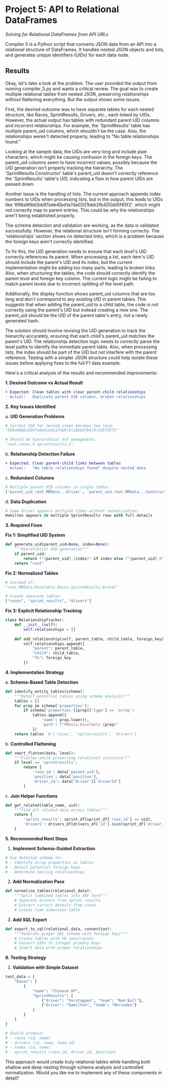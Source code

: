 # Project 5: API to Relational DataFrames
*Solving for Relational DataFrames from API URLs*

Compiler 5 is a Python script that converts JSON data from an API into a relational structure of DataFrames. It handles nested JSON objects and lists, and generates unique identifiers (UIDs) for each data node.

## Results

<think>
Okay, let's take a look at the problem. The user provided the output from running compiler_5.py and wants a critical review. The goal was to create multiple relational tables from nested JSON, preserving relationships without flattening everything. But the output shows some issues.

First, the desired outcome was to have separate tables for each nested structure, like Races, SprintResults, Drivers, etc., each linked by UIDs. However, the actual output has tables with redundant parent UID columns and incorrect relationships. For example, the 'SprintResults' table has multiple parent_uid columns, which shouldn't be the case. Also, the relationships weren't detected properly, leading to "No table relationships found."

Looking at the sample data, the UIDs are very long and include pipe characters, which might be causing confusion in the foreign keys. The parent_uid columns seem to have incorrect values, possibly because the UID generation isn't properly tracking the hierarchy. The 'SprintResults.Constructor' table's parent_uid doesn't correctly reference the 'SprintResults' table's UID, indicating a flaw in how parent UIDs are passed down.

Another issue is the handling of lists. The current approach appends index numbers to UIDs when processing lists, but in the output, this leads to UIDs like '698a96bb|bb97ade4|bd1a7da0|0|1bbb2fb4|0|dd5f95f2', which might not correctly map to parent entries. This could be why the relationships aren't being established properly.

The schema detection and validation are working, as the data is validated successfully. However, the relational structure isn't forming correctly. The 'relationships' section shows no detected links, which is a problem because the foreign keys aren't correctly identified.

To fix this, the UID generation needs to ensure that each level's UID correctly references its parent. When processing a list, each item's UID should include the parent's UID and its index, but the current implementation might be adding too many parts, leading to broken links. Also, when structuring the tables, the code should correctly identify the parent level and foreign key column. The current logic might be failing to match parent levels due to incorrect splitting of the level path.

Additionally, the display function shows parent_uid columns that are too long and don't correspond to any existing UID in parent tables. This suggests that when adding the parent_uid to a child table, the code is not correctly using the parent's UID but instead creating a new one. The parent_uid should be the UID of the parent table's entry, not a newly generated hash.

The solution should involve revising the UID generation to track the hierarchy accurately, ensuring that each child's parent_uid matches the parent's UID. The relationship detection logic needs to correctly parse the level paths to identify the immediate parent table. Also, when processing lists, the index should be part of the UID but not interfere with the parent reference. Testing with a simpler JSON structure could help isolate these issues before applying fixes to the full F1 data example.
</think>

Here's a critical analysis of the results and recommended improvements:

**1. Desired Outcome vs Actual Result**
```diff
+ Expected: Clean tables with clear parent-child relationships
- Actual:   Duplicate parent UID columns, broken relationships
```

**2. Key Issues Identified**

a. **UID Generation Problems**
```python
# Current UID for nested items becomes too long:
"698a96bb|bb97ade4|bd1a7da0|0|1bbb2fb4|0|dd5f95f2"

# Should be hierarchical but manageable:
"root.races.5.sprintresults.1"
```

b. **Relationship Detection Failure**
```diff
+ Expected: Clear parent-child links between tables
- Actual:   "No table relationships found" despite nested data
```

c. **Redundant Columns**
```python
# Multiple parent UID columns in single table:
['parent_uid_root.MRData...Driver', 'parent_uid_root.MRData...Constructor']
```

d. **Data Duplication**
```python
# Same driver appears multiple times without normalization:
Hamilton appears in multiple SprintResults rows with full details
```

**3. Required Fixes**

**Fix 1: Simplified UID System**
```python
def generate_uid(parent_uid=None, index=None):
    """Hierarchical UID generation"""
    if parent_uid:
        return f"{parent_uid}.{index}" if index else f"{parent_uid}.0"
    return "root"
```

**Fix 2: Normalized Tables**
```python
# Instead of:
"root.MRData.RaceTable.Races.SprintResults.Driver"

# Create separate tables:
["races", "sprint_results", "drivers"]
```

**Fix 3: Explicit Relationship Tracking**
```python
class RelationshipTracker:
    def __init__(self):
        self.relationships = []
    
    def add_relationship(self, parent_table, child_table, foreign_key):
        self.relationships.append({
            "parent": parent_table,
            "child": child_table,
            "fk": foreign_key
        })
```

**4. Implementation Strategy**

a. **Schema-Based Table Detection**
```python
def identify_entity_tables(schema):
    """Detect potential tables using schema analysis"""
    tables = []
    for prop in schema['properties']:
        if schema['properties'][prop]['type'] == 'array':
            tables.append({
                'name': prop.lower(),
                'path': f"MRData.RaceTable.{prop}"
            })
    return tables  # ['races', 'sprintresults', 'drivers']
```

b. **Controlled Flattening**
```python
def smart_flatten(data, level):
    """Flatten while preserving relational structure"""
    if level == 'sprintresults':
        return {
            'race_id': data['parent_uid'],
            'position': data['position'],
            'driver_id': data['Driver']['driverId']
        }
```

c. **Join Helper Functions**
```python
def get_related(table_name, uid):
    """Find all related data across tables"""
    return {
        'sprint_results': sprint_df[sprint_df['race_id'] == uid],
        'drivers': drivers_df[drivers_df['id'].isin(sprint_df['driver_id'])]
    }
```

**5. Recommended Next Steps**

1. **Implement Schema-Guided Extraction**
```python
# Use detected schema to:
# - Identify array properties as tables
# - Detect potential foreign keys
# - Determine nesting relationships
```

2. **Add Normalization Pass**
```python
def normalize_tables(relational_data):
    """Split combined tables into 3NF form"""
    # Separate drivers from sprint results
    # Extract circuit details from races
    # Create time dimension table
```

3. **Add SQL Export**
```python
def export_to_sql(relational_data, connection):
    """Generate proper SQL schema with foreign keys"""
    # Create tables with FK constraints
    # Convert UIDs to integer primary keys
    # Insert data with proper relationships
```

**6. Testing Strategy**

1. **Validation with Simple Dataset**
```python
test_data = {
    "Races": [
        {
            "name": "Chinese GP",
            "SprintResults": [
                {"driver": "Verstappen", "team": "Red Bull"},
                {"driver": "Hamilton", "team": "Mercedes"}
            ]
        }
    ]
}

# Should produce:
# - races (id, name)
# - drivers (id, name, team_id)
# - teams (id, name)
# - sprint_results (race_id, driver_id, position)
```

This approach would create truly relational tables while handling both shallow and deep nesting through schema analysis and controlled normalization. Would you like me to implement any of these components in detail?
